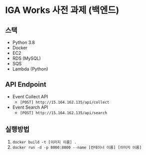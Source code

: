 # IGA Works 사전 과제 (백엔드)

## 스택
- Python 3.8
- Docker
- EC2
- RDS (MySQL)
- SQS
- Lambda (Python)

## API Endpoint
- Event Collect API
  - `[POST] http://15.164.162.135/api/collect`
- Event Search API
  - `[POST] http://15.164.162.135/api/search`

## 실행방법
1. `docker build -t [이미지 이름] .`
2. `docker run -d -p 8000:8000 --name [컨테이너 이름] [이미지 이름]`